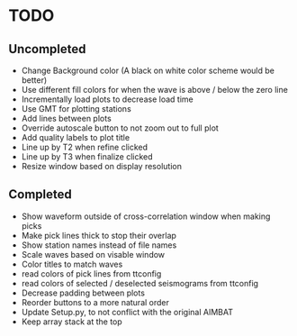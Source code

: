 TODO
====

Uncompleted
-----------
- Change Background color (A black on white color scheme would be better)
- Use different fill colors for when the wave is above / below the zero line
- Incrementally load plots to decrease load time
- Use GMT for plotting stations
- Add lines between plots
- Override autoscale button to not zoom out to full plot
- Add quality labels to plot title
- Line up by T2 when refine clicked
- Line up by T3 when finalize clicked
- Resize window based on display resolution

Completed
---------
- Show waveform outside of cross-correlation window when making picks
- Make pick lines thick to stop their overlap
- Show station names instead of file names
- Scale waves based on visable window
- Color titles to match waves
- read colors of pick lines from ttconfig
- read colors of selected / deselected seismograms from ttconfig
- Decrease padding between plots
- Reorder buttons to a more natural order
- Update Setup.py, to not conflict with the original AIMBAT
- Keep array stack at the top

